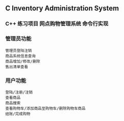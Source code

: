 ## C Inventory Administration System

### C++ 练习项目 网点购物管理系统 命令行实现

### 管理员功能
	管理员登陆注销
	商品系统信息查询
	商品增加/修改/删除
	售出清单查看

### 用户功能
	登陆/注册/注销
	查看商品
	商品搜索
	查看购物车/添加商品至购物车/删除购物车商品
	结账/完成购物
